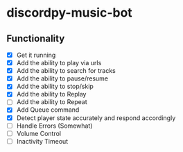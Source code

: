 # discordpy-music-bot

## Functionality

- [x] Get it running
- [x] Add the ability to play via urls
- [x] Add the ability to search for tracks
- [x] Add the ability to pause/resume
- [x] Add the ability to stop/skip
- [x] Add the ability to Replay
- [ ] Add the ability to Repeat
- [x] Add Queue command
- [x] Detect player state accurately and respond accordingly
- [ ] Handle Errors (Somewhat)
- [ ] Volume Control
- [ ] Inactivity Timeout
